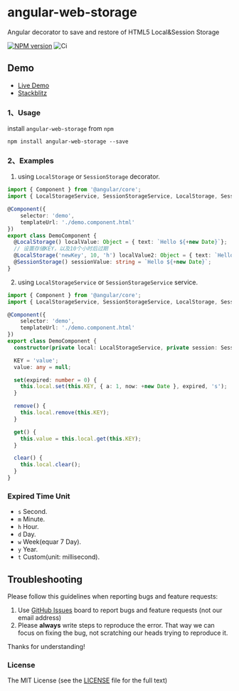 # angular-web-storage

Angular decorator to save and restore of HTML5 Local&Session Storage

[![NPM version](https://img.shields.io/npm/v/angular-web-storage.svg)](https://www.npmjs.com/package/angular-web-storage)
![Ci](https://github.com/cipchk/angular-web-storage/workflows/Ci/badge.svg)

## Demo

- [Live Demo](https://cipchk.github.io/angular-web-storage/)
- [Stackblitz](https://stackblitz.com/edit/angular-web-storage)

### 1、Usage

install `angular-web-storage` from `npm`

```
npm install angular-web-storage --save
```

### 2、Examples

1. using `LocalStorage` or `SessionStorage` decorator.

```typescript
import { Component } from '@angular/core';
import { LocalStorageService, SessionStorageService, LocalStorage, SessionStorage } from 'angular-web-storage';

@Component({
    selector: 'demo',
    templateUrl: './demo.component.html'
})
export class DemoComponent {
  @LocalStorage() localValue: Object = { text: `Hello ${+new Date}`};
  // 设置存储KEY，以及10个小时后过期
  @LocalStorage('newKey', 10, 'h') localValue2: Object = { text: `Hello ${+new Date}`};
  @SessionStorage() sessionValue: string = `Hello ${+new Date}`;
}
```

2. using `LocalStorageService` or `SessionStorageService` service.

```typescript
import { Component } from '@angular/core';
import { LocalStorageService, SessionStorageService, LocalStorage, SessionStorage } from 'angular-web-storage';

@Component({
    selector: 'demo',
    templateUrl: './demo.component.html'
})
export class DemoComponent {
  constructor(private local: LocalStorageService, private session: SessionStorageService) { }

  KEY = 'value';
  value: any = null;

  set(expired: number = 0) {
    this.local.set(this.KEY, { a: 1, now: +new Date }, expired, 's');
  }

  remove() {
    this.local.remove(this.KEY);
  }

  get() {
    this.value = this.local.get(this.KEY);
  }

  clear() {
    this.local.clear();
  }
}

```

### Expired Time Unit

+ `s` Second.
+ `m` Minute.
+ `h` Hour.
+ `d` Day.
+ `w` Week(equar 7 Day).
+ `y` Year.
+ `t` Custom(unit: millisecond).

## Troubleshooting

Please follow this guidelines when reporting bugs and feature requests:

1. Use [GitHub Issues](https://github.com/cipchk/angular-web-storage/issues) board to report bugs and feature requests (not our email address)
2. Please **always** write steps to reproduce the error. That way we can focus on fixing the bug, not scratching our heads trying to reproduce it.

Thanks for understanding!

### License

The MIT License (see the [LICENSE](https://github.com/cipchk/angular-web-storage/blob/master/LICENSE) file for the full text)
